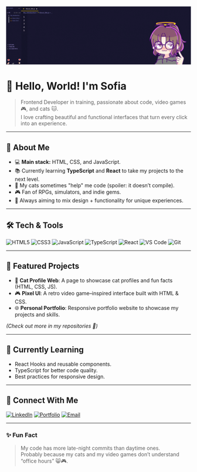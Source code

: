 <p align="center">
  <img src="./inicioimg.gif" alt="Inicio" width="600">
</p>

# 👋 Hello, World! I'm Sofia  

> Frontend Developer in training, passionate about code, video games 🎮, and cats 🐱.  
> I love crafting beautiful and functional interfaces that turn every click into an experience.

---

## 🚀 About Me
- 💻 **Main stack:** HTML, CSS, and JavaScript.
- 📚 Currently learning **TypeScript** and **React** to take my projects to the next level.
- 🐾 My cats sometimes "help" me code (spoiler: it doesn’t compile).
- 🎮 Fan of RPGs, simulators, and indie gems.
- 🎨 Always aiming to mix design + functionality for unique experiences.

---

## 🛠️ Tech & Tools
![HTML5](https://img.shields.io/badge/HTML5-E34F26?style=for-the-badge&logo=html5&logoColor=white)
![CSS3](https://img.shields.io/badge/CSS3-1572B6?style=for-the-badge&logo=css3&logoColor=white)
![JavaScript](https://img.shields.io/badge/JavaScript-ffdd00?style=for-the-badge&logo=javascript&logoColor=000)
![TypeScript](https://img.shields.io/badge/TypeScript-007ACC?style=for-the-badge&logo=typescript&logoColor=white)
![React](https://img.shields.io/badge/React-61DAFB?style=for-the-badge&logo=react&logoColor=000)
![VS Code](https://img.shields.io/badge/VS%20Code-0078d7?style=for-the-badge&logo=visual-studio-code&logoColor=white)
![Git](https://img.shields.io/badge/GIT-E44C30?style=for-the-badge&logo=git&logoColor=white)

---

## 📌 Featured Projects
- 🐾 **Cat Profile Web**: A page to showcase cat profiles and fun facts (HTML, CSS, JS).
- 🎮 **Pixel UI**: A retro video game–inspired interface built with HTML & CSS.
- 🌐 **Personal Portfolio**: Responsive portfolio website to showcase my projects and skills.

*(Check out more in my repositories 👀)*

---

## 🌱 Currently Learning
- React Hooks and reusable components.
- TypeScript for better code quality.
- Best practices for responsive design.

---

## 💌 Connect With Me
[![LinkedIn](https://img.shields.io/badge/LinkedIn-blue?style=for-the-badge&logo=linkedin)](https://linkedin.com/in/yourusername)
[![Portfolio](https://img.shields.io/badge/Portfolio-ff69b4?style=for-the-badge&logo=About.me&logoColor=white)](https://yourwebsite.com)
[![Email](https://img.shields.io/badge/Email-%23D14836?style=for-the-badge&logo=gmail&logoColor=white)](mailto:youremail@gmail.com)

---

### ✨ Fun Fact
> My code has more late-night commits than daytime ones.  
> Probably because my cats and my video games don’t understand “office hours” 😸🎮.
